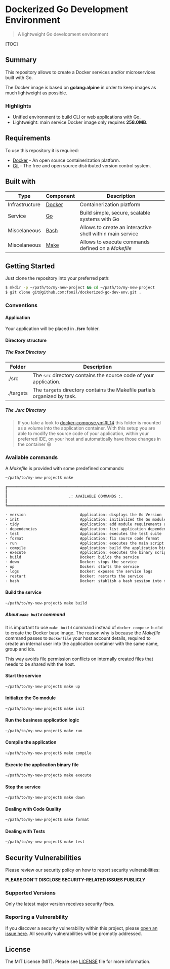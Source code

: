 # Dockerized Go Development Environment

> A lightweight Go development environment    

[TOC]

## Summary

This repository allows to create a Docker services and/or microservices built with Go.

The Docker image is based on **golang:alpine** in order to keep images as much lightweight as possible.

### Highlights

- Unified environment to build CLI or web applications with Go.
- Lightweight: main service Docker image only requires **258.0MB**.

## Requirements

To use this repository it is required:

- [Docker](https://www.docker.com/) - An open source containerization platform.
- [Git](https://git-scm.com/) - The free and open source distributed version control system.

## Built with

| Type           | Component                                  | Description                                               |
| -------------- | ------------------------------------------ | --------------------------------------------------------- |
| Infrastructure | [Docker](https://www.docker.com/)          | Containerization platform                                 |
| Service        | [Go](https://go.dev/)                      | Build simple, secure, scalable systems with Go            |
| Miscelaneous   | [Bash](https://www.gnu.org/software/bash/) | Allows to create an interactive shell within main service |
| Miscelaneous   | [Make](https://www.gnu.org/software/make/) | Allows to execute commands defined on a _Makefile_        |

## Getting Started

Just clone the repository into your preferred path:

```bash
$ mkdir -p ~/path/to/my-new-project && cd ~/path/to/my-new-project
$ git clone git@github.com:fonil/dockerized-go-dev-env.git .
```

### Conventions

#### Application

Your application will be placed in **./src** folder.

#### Directory structure

##### The Root Directory

| Folder    | Description                                                  |
| --------- | ------------------------------------------------------------ |
| ./src     | The `src` directory contains the source code of your application. |
| ./targets | The `targets` directory contains the Makefile partials organized by task. |

##### The ./src Directory

> If you take a look to [docker-compose.yml#L14](https://github.com/fonil/dockerized-go-dev-env/blob/main/docker-compose.yml#L14) this folder is mounted as a volume into the application container.
> With this setup you are able to modify the source code of your application, within your preferred IDE, on your host and automatically have those changes in the container 😃

### Available commands

A *Makefile* is provided with some predefined commands:

```bash
~/path/to/my-new-project$ make

╔══════════════════════════════════════════════════════════════════════════════╗
║                                                                              ║
║                           .: AVAILABLE COMMANDS :.                           ║
║                                                                              ║
╚══════════════════════════════════════════════════════════════════════════════╝

· version                        Application: displays the Go Version
· init                           Application: initialized the Go module
· tidy                           Application: add module requirements and sum
· dependencies                   Application: list application dependencies
· test                           Application: executes the test suite
· format                         Application: fix source code format
· run                            Application: executes the main script
· compile                        Application: build the application binary file
· execute                        Application: executes the binary script
· build                          Docker: builds the service
· down                           Docker: stops the service
· up                             Docker: starts the service
· logs                           Docker: exposes the service logs
· restart                        Docker: restarts the service
· bash                           Docker: stablish a bash session into main container
```

#### Build the service

```bash
~/path/to/my-new-project$ make build
```

##### About `make build` command

It is important to use `make build` command instead of `docker-compose build` to create the Docker base image. The reason why is because the _Makefile_ command passes to `Dockerfile` your host account details, required to create an internal user into the application container with the same name, group and ids. 

This way avoids file permission conflicts on internally created files that needs to be shared with the host. 

#### Start the service

```bash
~/path/to/my-new-project$ make up
```

#### Initialize the Go module

```bash
~/path/to/my-new-project$ make init
```

#### Run the business application logic

```bash
~/path/to/my-new-project$ make run
```

#### Compile the application

```bash
~/path/to/my-new-project$ make compile
```

#### Execute the application binary file

```bash
~/path/to/my-new-project$ make execute	
```

#### Stop the service

```bash
~/path/to/my-new-project$ make down
```

#### Dealing with Code Quality

```bash
~/path/to/my-new-project$ make format
```

#### Dealing with Tests

```bash
~/path/to/my-new-project$ make test
```

## Security Vulnerabilities

Please review our security policy on how to report security vulnerabilities:

**PLEASE DON'T DISCLOSE SECURITY-RELATED ISSUES PUBLICLY**

### Supported Versions

Only the latest major version receives security fixes.

### Reporting a Vulnerability

If you discover a security vulnerability within this project, please [open an issue here](https://github.com/fonil/dockerized-go-dev-env/issues). All security vulnerabilities will be promptly addressed.

## License

The MIT License (MIT). Please see [LICENSE](./LICENSE) file for more information.
